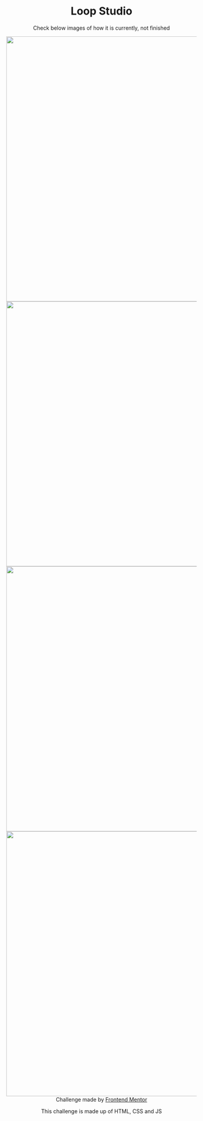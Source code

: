 <h1 align="center"> Loop Studio </h1>

<p align="center"> Check below images of how it is currently, not finished </p>

<div align="center">
  <img src="https://user-images.githubusercontent.com/98968823/174458464-73587ef7-b619-4bc9-95aa-187e56def0de.png" width="700px" />
  <img src="https://user-images.githubusercontent.com/98968823/174458467-ed793de5-f24b-4fb4-b377-1eadde5a51b3.png" width="700px" />
  <img src="https://user-images.githubusercontent.com/98968823/175576866-ebd8014f-56bd-44d2-9760-baf5a8ced438.png" width="700px" />
  <img src="https://user-images.githubusercontent.com/98968823/175576882-6ae48e94-427f-4799-896c-e089440e7aca.png" width="700px" />
  </div>
<div align="center">
  Challenge made by <a href="https://www.frontendmentor.io/hiring"> Frontend Mentor</a>
  <p> This challenge is made up of HTML, CSS and JS </p>
  </div>
  
